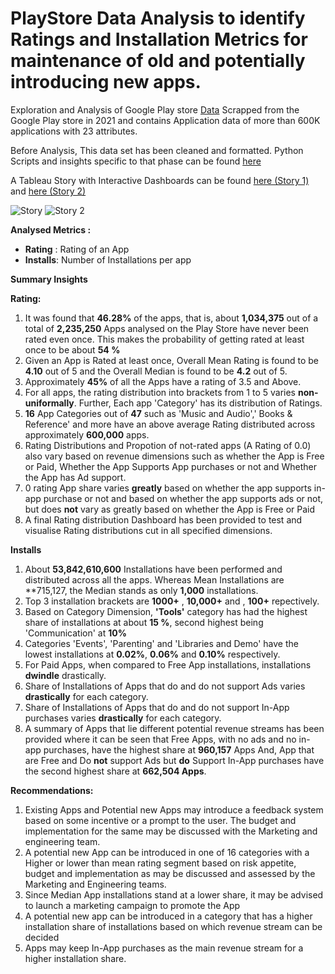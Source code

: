 # PlayStore Data Analysis to identify Ratings and Installation Metrics for maintenance of old and potentially introducing new apps.

Exploration and Analysis of Google Play store [Data](https://www.kaggle.com/datasets/gauthamp10/google-playstore-apps) Scrapped from the Google Play store in 2021 and contains Application data of more than 600K applications with 23 attributes.

Before Analysis, This data set has been cleaned and formatted. Python Scripts and insights specific to that phase can be found [here](https://github.com/AvasthiPrakhar/PlayStoreData/blob/main/DataCleaning.ipynb) 

A Tableau Story with Interactive Dashboards can be found [here (Story 1)](https://public.tableau.com/app/profile/prakhar.a3419/viz/Story1AnalysisofRatings/Story1) and [here (Story 2)](https://public.tableau.com/app/profile/prakhar.a3419/viz/Story2Installations/Story2)

![Story](https://github.com/user-attachments/assets/0c97b6ec-f261-4b95-8e7a-0d86ec5562fb)
![Story 2](https://github.com/user-attachments/assets/8aca17cc-1bae-4e66-aff1-58a79a361e47)


**Analysed Metrics :** 
  - **Rating** : Rating of an App
  - **Installs**: Number of Installations per app

**Summary  Insights**

  **Rating:**
  
  1. It was found that **46.28%** of the apps, that is, about **1,034,375**  out of a total of **2,235,250** Apps analysed on the Play Store have never been rated even once. This makes the probability of getting rated at least once to be about **54 %**
  2. Given an App is Rated at least once, Overall Mean Rating is found to be **4.10** out of 5 and the Overall Median is found to be **4.2** out of 5.
  3. Approximately **45%** of all the Apps have a rating of 3.5 and Above.
  4. For all apps, the rating distribution into brackets from 1 to 5 varies **non-uniformally**. Further, Each app 'Category' has its distribution of Ratings.
  5. **16** App Categories out of **47** such as 'Music and Audio',' Books & Reference' and more have an above average Rating distributed across approximately **600,000** apps.
  6. Rating Distributions and Propotion of not-rated apps (A Rating of 0.0) also vary based on revenue dimensions such as whether the App is Free or Paid, Whether the App Supports App purchases or not and Whether the App has Ad support.
  7. 0 rating App share varies **greatly** based on whether the app supports in-app purchase or not and based on whether the app supports ads or not, but does **not** vary as greatly based on whether the App is Free or Paid
  8. A final Rating distribution Dashboard has been provided to test and visualise Rating distributions cut in all specified dimensions.


**Installs**

1. About **53,842,610,600** Installations have been performed and distributed across all the apps. Whereas Mean Installations are **715,127, the Median stands as only **1,000** installations.
2. Top 3 installation brackets are **1000+** , **10,000+** and , **100+** repectively.
3. Based on Category Dimension, **'Tools'** category has had the highest share of installations at about **15 %**, second highest being 'Communication' at **10%**
4. Categories 'Events', 'Parenting' and 'Libraries and Demo' have the lowest installations at **0.02%**, **0.06%** and **0.10%** respectively.
5. For Paid Apps, when compared to Free App installations, installations **dwindle** drastically.
6. Share of Installations of Apps that do and do not support Ads varies **drastically** for each category. 
7. Share of Installations of Apps that do and do not support In-App purchases varies **drastically** for each category.
8. A summary of Apps that lie different potential revenue streams has been provided where it can be seen that Free Apps, with no ads and no in-app purchases, have the highest share at **960,157** Apps And, App that are Free and Do **not** support Ads but **do** Support In-App purchases have the second highest share at **662,504 Apps**.

**Recommendations:**
1. Existing Apps and Potential new Apps may introduce a feedback system based on some incentive or a prompt to the user. The budget and implementation for the same may be discussed with the Marketing and engineering team.
2. A potential new App can be introduced in one of 16 categories with a Higher or lower than mean rating segment based on risk appetite, budget and implementation as may be discussed and assessed by the Marketing and Engineering teams. 
3. Since Median App installations stand at a lower share, it may be advised to launch a marketing campaign to promote the App
4. A potential new app can be introduced in a category that has a higher installation share of installations based on which revenue stream can be decided 
5. Apps may keep In-App purchases as the main revenue stream for a higher installation share.


  
    
    
    
    
    



  
